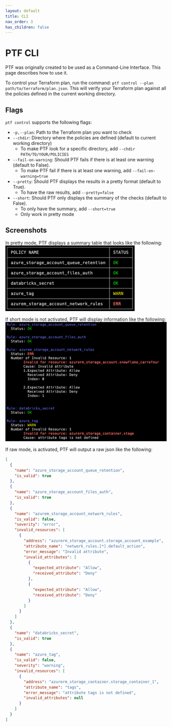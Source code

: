 ```yaml
---
layout: default
title: CLI
nav_order: 3
has_children: false
---
```


# PTF CLI

PTF was originally created to be used as a Command-Line Interface. This page describes how to use it.

To control your Terraform plan, run the command: `ptf control --plan path/to/terraform/plan.json`.
This will verify your Terraform plan against all the policies defined in the current working directory.

## Flags

`ptf control` supports the following flags:

- `-p,--plan`: Path to the Terraform plan you want to check
- `--chdir`: Directory where the policies are defined (default to current working directory)
    - To make PTF look for a specific directory, add `--chdir PATH/TO/YOUR/POLICIES`
- `--fail-on-warning`: Should PTF fails if there is at least one warning (default to False).
    - To make PTF fail if there is at least one warning, add `--fail-on-warning=true`
- `--pretty`: Should PTF displays the results in a pretty format (default to True).
    - To have the raw results, add `--pretty=false`
- `--short`: Should PTF only displays the summary of the checks (default to False).
    - To only have the summary, add `--short=true`
    - Only work in pretty mode

## Screenshots

In pretty mode, PTF displays a summary table that looks like the following:
![summary table](assets/summary_table.png)

If short mode is not activated, PTF will display information like the following:
![summary table](assets/policy_output_pretty.png)

If raw mode, is activated, PTF will output a raw json like the following:

```json
[
  {
    "name": "azure_storage_account_queue_retention",
    "is_valid": true
  },
  {
    "name": "azure_storage_account_files_auth",
    "is_valid": true
  },
  {
    "name": "azurem_storage_account_network_rules",
    "is_valid": false,
    "severity": "error",
    "invalid_resources": [
      {
        "address": "azurerm_storage_account.storage_account_example",
        "attribute_name": "network_rules.[*].default_action",
        "error_message": "Invalid attribute",
        "invalid_attributes": [
          {
            "expected_attribute": "Allow",
            "received_attribute": "Deny"
          },
          {
            "expected_attribute": "Allow",
            "received_attribute": "Deny"
          }
        ]
      }
    ]
  },
  {
    "name": "databricks_secret",
    "is_valid": true
  },
  {
    "name": "azure_tag",
    "is_valid": false,
    "severity": "warning",
    "invalid_resources": [
      {
        "address": "azurerm_storage_container.storage_container_1",
        "attribute_name": "tags",
        "error_message": "attribute tags is not defined",
        "invalid_attributes": null
      }
    ]
  }
]
```
